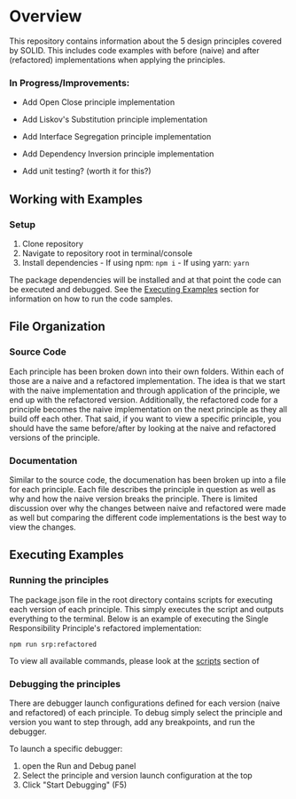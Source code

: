 # Overview
This repository contains information about the 5 design principles covered by SOLID. This includes code examples with before (naive) and after (refactored) implementations when applying the principles.

### In Progress/Improvements:
- Add Open Close principle implementation
- Add Liskov's Substitution principle implementation
- Add Interface Segregation principle implementation
- Add Dependency Inversion principle implementation

- Add unit testing? (worth it for this?)

## Working with Examples
### Setup
1. Clone repository
2. Navigate to repository root in terminal/console
3. Install dependencies
		- If using npm: ```npm i```
		- If using yarn: ```yarn```

The package dependencies will be installed and at that point the code can be executed and debugged. See the [Executing Examples](#executing-examples) section for information on how to run the code samples.

## File Organization
### Source Code
Each principle has been broken down into their own folders. Within each of those are a naive and a refactored implementation. The idea is that we start with the naive implementation and through application of the principle, we end up with the refactored version. Additionally, the refactored code for a principle becomes the naive implementation on the next principle as they all build off each other. That said, if you want to view a specific principle, you should have the same before/after by looking at the naive and refactored versions of the principle.

### Documentation
Similar to the source code, the documenation has been broken up into a file for each principle. Each file describes the principle in question as well as why and how the naive version breaks the principle. There is limited discussion over why the changes between naive and refactored were made as well but comparing the different code implementations is the best way to view the changes.

## Executing Examples
### Running the principles
The package.json file in the root directory contains scripts for executing each version of each principle. This simply executes the script and outputs everything to the terminal. Below is an example of executing the Single Responsibility Principle's refactored implementation:

```npm run srp:refactored```

To view all available commands, please look at the [scripts](./package.json) section of

### Debugging the principles
There are debugger launch configurations defined for each version (naive and refactored) of each principle. To debug simply select the principle and version you want to step through, add any breakpoints, and run the debugger.

To launch a specific debugger:
1. open the Run and Debug panel
2. Select the principle and version launch configuration at the top
3. Click "Start Debugging" (F5)
